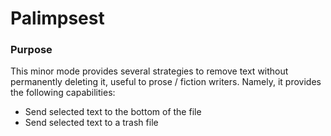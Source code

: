Palimpsest
==========

### Purpose

 This minor mode provides several strategies to remove text without
 permanently deleting it, useful to prose / fiction writers.
 Namely, it provides the following capabilities:

 - Send selected text to the bottom of the file
 - Send selected text to a trash file

